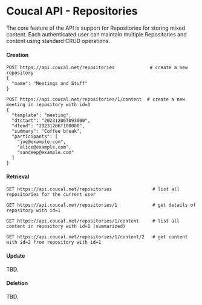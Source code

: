 # Coucal API - Repositories

The core feature of the API is support for Repositories for storing mixed content. Each authenticated user can maintain
multiple Repositories and content using standard CRUD operations.


#### Creation

    POST https://api.coucal.net/repositories             # create a new repository
    {
      "name": "Meetings and Stuff"
    }

    POST https://api.coucal.net/repositories/1/content  # create a new meeting in repository with id=1
    {
      "template": "meeting",
      "dtstart": "20231206T093000",
      "dtend": "20231206T100000",
      "summary": "Coffee break",
      "participants": [
        "joe@example.com",
        "alice@example.com",
        "sandeep@example.com"
      ]
    }


#### Retrieval

    GET https://api.coucal.net/repositories               # list all repositories for the current user

    GET https://api.coucal.net/repositories/1             # get details of repository with id=1

    GET https://api.coucal.net/repositories/1/content     # list all content in repository with id=1 (summarized)

    GET https://api.coucal.net/repositories/1/content/2   # get content with id=2 from repository with id=1


#### Update

TBD.

#### Deletion

TBD.
